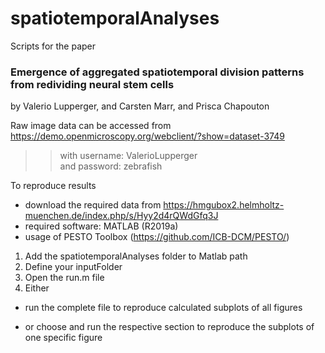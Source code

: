 # spatiotemporalAnalyses
Scripts for the paper

### Emergence of aggregated spatiotemporal division patterns from redividing neural stem cells
by Valerio Lupperger, and Carsten Marr, and Prisca Chapouton

Raw image data can be accessed from https://demo.openmicroscopy.org/webclient/?show=dataset-3749
 >>with username: ValerioLupperger  
 >>and password: zebrafish  
 
 To reproduce results  
- download the required data from https://hmgubox2.helmholtz-muenchen.de/index.php/s/Hyy2d4rQWdGfq3J
- required software: MATLAB (R2019a)
- usage of PESTO Toolbox (https://github.com/ICB-DCM/PESTO/)

1. Add the spatiotemporalAnalyses folder to Matlab path
2. Define your inputFolder
3. Open the run.m file
4. Either 
<ul>
<li><p> run the complete file to reproduce calculated subplots of all figures </p></li>
<li><p> or choose and run the respective section to reproduce the subplots of one specific figure </p></li>
</ul>
